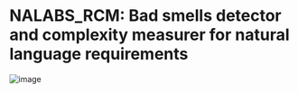 # NALABS_RCM: Bad smells detector and complexity measurer for natural language requirements
![image](https://user-images.githubusercontent.com/7644735/145826101-d9ab2ed6-022c-4468-ae0a-7ef4880b05c1.png)



